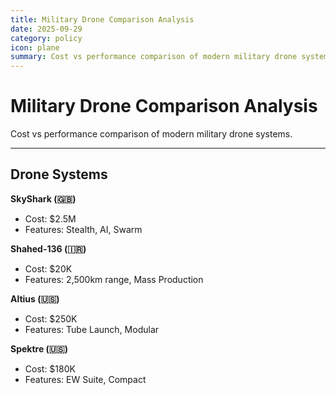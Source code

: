 ```yaml
---
title: Military Drone Comparison Analysis
date: 2025-09-29
category: policy
icon: plane
summary: Cost vs performance comparison of modern military drone systems
---
```


# Military Drone Comparison Analysis

Cost vs performance comparison of modern military drone systems.

---

## Drone Systems

**SkyShark (🇬🇧)**
- Cost: $2.5M
- Features: Stealth, AI, Swarm

**Shahed-136 (🇮🇷)**
- Cost: $20K
- Features: 2,500km range, Mass Production

**Altius (🇺🇸)**
- Cost: $250K
- Features: Tube Launch, Modular

**Spektre (🇺🇸)**
- Cost: $180K
- Features: EW Suite, Compact